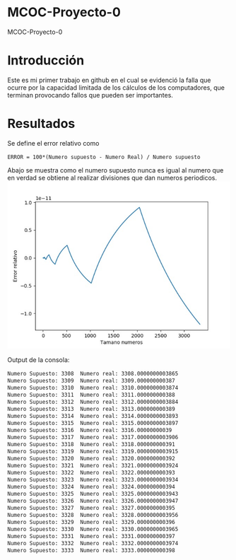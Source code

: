 # MCOC-Proyecto-0
MCOC-Proyecto-0

Introducción
==============

Este es mi primer trabajo en github en el cual se evidenció la falla que ocurre por la capacidad limitada de los cálculos de los computadores, que terminan provocando fallos que pueden ser importantes.


Resultados
==============

Se define el error relativo como 

	ERROR = 100*(Numero supuesto - Numero Real) / Numero supuesto

Abajo se muestra como el numero supuesto nunca es igual al numero que en verdad se obtiene al realizar divisiones que dan numeros periodicos.
![Results](loss_of_significance.jpeg)

Output de la consola:

	Numero Supuesto: 3308  Numero real: 3308.0000000003865
	Numero Supuesto: 3309  Numero real: 3309.000000000387
	Numero Supuesto: 3310  Numero real: 3310.0000000003874
	Numero Supuesto: 3311  Numero real: 3311.000000000388
	Numero Supuesto: 3312  Numero real: 3312.0000000003884
	Numero Supuesto: 3313  Numero real: 3313.000000000389
	Numero Supuesto: 3314  Numero real: 3314.0000000003893
	Numero Supuesto: 3315  Numero real: 3315.0000000003897
	Numero Supuesto: 3316  Numero real: 3316.00000000039
	Numero Supuesto: 3317  Numero real: 3317.0000000003906
	Numero Supuesto: 3318  Numero real: 3318.000000000391
	Numero Supuesto: 3319  Numero real: 3319.0000000003915
	Numero Supuesto: 3320  Numero real: 3320.000000000392
	Numero Supuesto: 3321  Numero real: 3321.0000000003924
	Numero Supuesto: 3322  Numero real: 3322.000000000393
	Numero Supuesto: 3323  Numero real: 3323.0000000003934
	Numero Supuesto: 3324  Numero real: 3324.000000000394
	Numero Supuesto: 3325  Numero real: 3325.0000000003943
	Numero Supuesto: 3326  Numero real: 3326.0000000003947
	Numero Supuesto: 3327  Numero real: 3327.000000000395
	Numero Supuesto: 3328  Numero real: 3328.0000000003956
	Numero Supuesto: 3329  Numero real: 3329.000000000396
	Numero Supuesto: 3330  Numero real: 3330.0000000003965
	Numero Supuesto: 3331  Numero real: 3331.000000000397
	Numero Supuesto: 3332  Numero real: 3332.0000000003974
	Numero Supuesto: 3333  Numero real: 3333.000000000398

